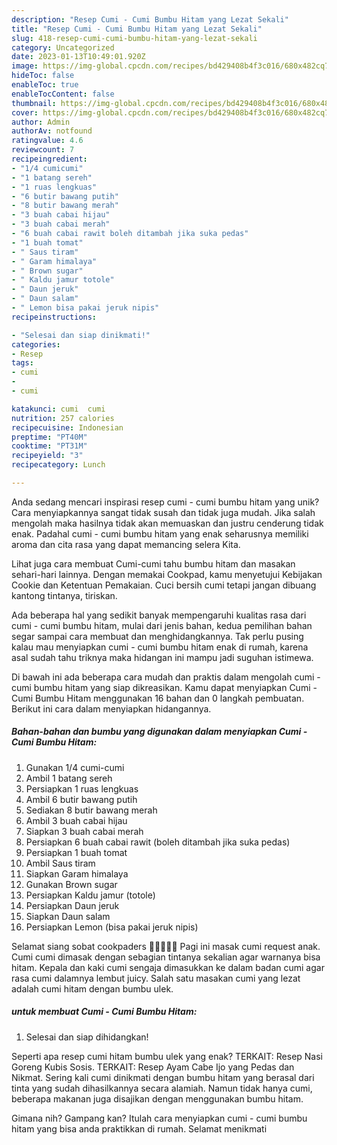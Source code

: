 ```yaml
---
description: "Resep Cumi - Cumi Bumbu Hitam yang Lezat Sekali"
title: "Resep Cumi - Cumi Bumbu Hitam yang Lezat Sekali"
slug: 418-resep-cumi-cumi-bumbu-hitam-yang-lezat-sekali
category: Uncategorized
date: 2023-01-13T10:49:01.920Z
image: https://img-global.cpcdn.com/recipes/bd429408b4f3c016/680x482cq70/cumi-cumi-bumbu-hitam-foto-resep-utama.jpg
hideToc: false
enableToc: true
enableTocContent: false
thumbnail: https://img-global.cpcdn.com/recipes/bd429408b4f3c016/680x482cq70/cumi-cumi-bumbu-hitam-foto-resep-utama.jpg
cover: https://img-global.cpcdn.com/recipes/bd429408b4f3c016/680x482cq70/cumi-cumi-bumbu-hitam-foto-resep-utama.jpg
author: Admin
authorAv: notfound
ratingvalue: 4.6
reviewcount: 7
recipeingredient:
- "1/4 cumicumi"
- "1 batang sereh"
- "1 ruas lengkuas"
- "6 butir bawang putih"
- "8 butir bawang merah"
- "3 buah cabai hijau"
- "3 buah cabai merah"
- "6 buah cabai rawit boleh ditambah jika suka pedas"
- "1 buah tomat"
- " Saus tiram"
- " Garam himalaya"
- " Brown sugar"
- " Kaldu jamur totole"
- " Daun jeruk"
- " Daun salam"
- " Lemon bisa pakai jeruk nipis"
recipeinstructions:

- "Selesai dan siap dinikmati!"
categories:
- Resep
tags:
- cumi
- 
- cumi

katakunci: cumi  cumi 
nutrition: 257 calories
recipecuisine: Indonesian
preptime: "PT40M"
cooktime: "PT31M"
recipeyield: "3"
recipecategory: Lunch

---
```





Anda sedang mencari inspirasi resep cumi - cumi bumbu hitam yang unik? Cara menyiapkannya sangat tidak susah dan tidak juga mudah. Jika salah mengolah maka hasilnya tidak akan memuaskan dan justru cenderung tidak enak. Padahal cumi - cumi bumbu hitam yang enak seharusnya memiliki aroma dan cita rasa yang dapat memancing selera Kita.





Lihat juga cara membuat Cumi-cumi tahu bumbu hitam dan masakan sehari-hari lainnya. Dengan memakai Cookpad, kamu menyetujui Kebijakan Cookie dan Ketentuan Pemakaian. Cuci bersih cumi tetapi jangan dibuang kantong tintanya, tiriskan.

Ada beberapa hal yang sedikit banyak mempengaruhi kualitas rasa dari cumi - cumi bumbu hitam, mulai dari jenis bahan, kedua pemilihan bahan segar sampai cara membuat dan menghidangkannya. Tak perlu pusing kalau mau menyiapkan cumi - cumi bumbu hitam enak di rumah, karena asal sudah tahu triknya maka hidangan ini mampu jadi suguhan istimewa.






Di bawah ini ada beberapa cara mudah dan praktis dalam mengolah cumi - cumi bumbu hitam yang siap dikreasikan. Kamu dapat menyiapkan Cumi - Cumi Bumbu Hitam menggunakan 16 bahan dan 0 langkah pembuatan. Berikut ini cara dalam menyiapkan hidangannya.

<!--inarticleads1-->

##### Bahan-bahan dan bumbu yang digunakan dalam menyiapkan Cumi - Cumi Bumbu Hitam:

1. Gunakan 1/4 cumi-cumi
1. Ambil 1 batang sereh
1. Persiapkan 1 ruas lengkuas
1. Ambil 6 butir bawang putih
1. Sediakan 8 butir bawang merah
1. Ambil 3 buah cabai hijau
1. Siapkan 3 buah cabai merah
1. Persiapkan 6 buah cabai rawit (boleh ditambah jika suka pedas)
1. Persiapkan 1 buah tomat
1. Ambil  Saus tiram
1. Siapkan  Garam himalaya
1. Gunakan  Brown sugar
1. Persiapkan  Kaldu jamur (totole)
1. Persiapkan  Daun jeruk
1. Siapkan  Daun salam
1. Persiapkan  Lemon (bisa pakai jeruk nipis)


Selamat siang sobat cookpaders 🤗🌱🌾🌻💕 Pagi ini masak cumi request anak. Cumi cumi dimasak dengan sebagian tintanya sekalian agar warnanya bisa hitam. Kepala dan kaki cumi sengaja dimasukkan ke dalam badan cumi agar rasa cumi dalamnya lembut juicy. Salah satu masakan cumi yang lezat adalah cumi hitam dengan bumbu ulek. 

<!--inarticleads2-->

#####  untuk membuat Cumi - Cumi Bumbu Hitam:


1. Selesai dan siap dihidangkan!

Seperti apa resep cumi hitam bumbu ulek yang enak? TERKAIT: Resep Nasi Goreng Kubis Sosis. TERKAIT: Resep Ayam Cabe Ijo yang Pedas dan Nikmat. Sering kali cumi dinikmati dengan bumbu hitam yang berasal dari tinta yang sudah dihasilkannya secara alamiah. Namun tidak hanya cumi, beberapa makanan juga disajikan dengan menggunakan bumbu hitam. 

Gimana nih? Gampang kan? Itulah cara menyiapkan cumi - cumi bumbu hitam yang bisa anda praktikkan di rumah. Selamat menikmati
